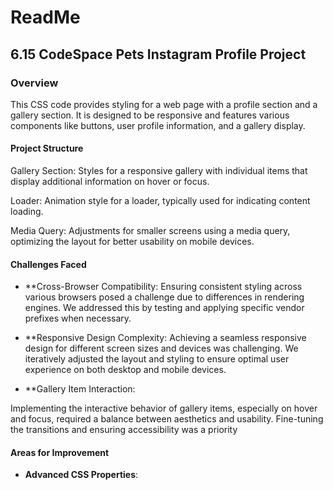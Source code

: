 
# ReadMe

## **6.15 CodeSpace Pets Instagram Profile Project**

### Overview
This CSS code provides styling for a web page with a profile section and a gallery section. It is designed to be responsive and features various components like buttons, user profile information, and a gallery display.

#### Project Structure
Gallery Section: Styles for a responsive gallery with individual items that display additional information on hover or focus.

Loader: Animation style for a loader, typically used for indicating content loading.

Media Query: Adjustments for smaller screens using a media query, optimizing the layout for better usability on mobile devices.


#### Challenges Faced

- **Cross-Browser Compatibility:
Ensuring consistent styling across various browsers posed a challenge due to differences in rendering engines. We addressed this by testing and applying specific vendor prefixes when necessary.

- **Responsive Design Complexity:
Achieving a seamless responsive design for different screen sizes and devices was challenging. We iteratively adjusted the layout and styling to ensure optimal user experience on both desktop and mobile devices.

- **Gallery Item Interaction:

Implementing the interactive behavior of gallery items, especially on hover and focus, required a balance between aesthetics and usability. Fine-tuning the transitions and ensuring accessibility was a priority

#### Areas for Improvement

- **Advanced CSS Properties**: 
